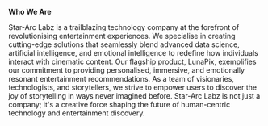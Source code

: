**Who We Are**

Star-Arc Labz is a trailblazing technology company at the forefront of revolutionising entertainment experiences. We specialise in creating cutting-edge solutions that seamlessly blend advanced data science, artificial intelligence, and emotional intelligence to redefine how individuals interact with cinematic content. Our flagship product, LunaPix, exemplifies our commitment to providing personalised, immersive, and emotionally resonant entertainment recommendations. As a team of visionaries, technologists, and storytellers, we strive to empower users to discover the joy of storytelling in ways never imagined before. Star-Arc Labz is not just a company; it's a creative force shaping the future of human-centric technology and entertainment discovery.